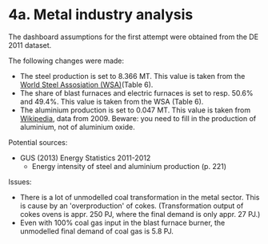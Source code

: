 # 4a. Metal industry analysis

The dashboard assumptions for the first attempt were obtained from the DE 2011 dataset.


The following changes were made:

- The steel production is set to 8.366 MT. This value is taken from the [World Steel Assosiation (WSA)](http://www.worldsteel.org/dms/internetDocumentList/statistics-archive/yearbook-archive/Steel-Statistical-Yearbook-2013/document/Steel-Statistical-Yearbook-2012.pdf)(Table 6).
- The share of blast furnaces and electric furnaces is set to resp. 50.6% and 49.4%. This value is taken from the WSA (Table 6).
- The aluminium production is set to 0.047 MT. This value is taken from [Wikipedia](http://en.wikipedia.org/wiki/List_of_countries_by_aluminium_production), data from 2009. Beware: you need to fill in the production of aluminium, not of aluminium oxide.


Potential sources:

- GUS (2013) Energy Statistics 2011-2012
  * Energy intensity of steel and aluminium production (p. 221)


Issues:

- There is a lot of unmodelled coal transformation in the metal sector. This is cause by an 'overproduction' of cokes. (Transformation output of cokes ovens is appr. 250 PJ, where the final demand is only appr. 27 PJ.)
- Even with 100% coal gas input in the blast furnace burner, the unmodelled final demand of coal gas is 5.8 PJ.


